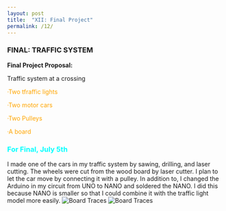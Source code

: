 ```yaml
---
layout: post
title:  "XII: Final Project"
permalink: /12/
---
```


### FINAL: TRAFFIC SYSTEM

**Final Project Proposal:**

Traffic system at a crossing

<p style="color:Orange;">·Two tfraffic lights</p>

<p style="color:Orange;">·Two motor cars</p>

<p style="color:Orange;">·Two Pulleys</p>

<p style="color:Orange;">·A board</p>

<h3 style="color:Aqua;"> For Final, July 5th</h3>
I made one of the cars in my traffic system by sawing, drilling, and laser cutting. The wheels were cut from the wood board by laser cutter. I plan to let the car move by connecting it with a pulley. In addition to, I changed the Arduino in my circuit from UNO to NANO and soldered the NANO. I did this because NANO is smaller so that I could combine it with the traffic light model more easily.
<img src="6.jpeg" alt="Board Traces">
<img src="7.jpeg" alt="Board Traces">
